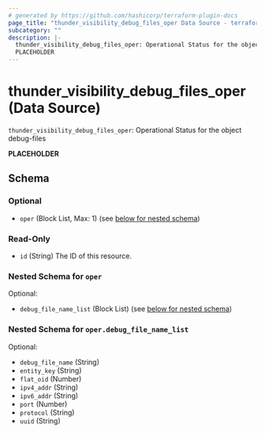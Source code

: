 ```yaml
---
# generated by https://github.com/hashicorp/terraform-plugin-docs
page_title: "thunder_visibility_debug_files_oper Data Source - terraform-provider-thunder"
subcategory: ""
description: |-
  thunder_visibility_debug_files_oper: Operational Status for the object debug-files
  PLACEHOLDER
---
```


# thunder_visibility_debug_files_oper (Data Source)

`thunder_visibility_debug_files_oper`: Operational Status for the object debug-files

__PLACEHOLDER__



<!-- schema generated by tfplugindocs -->
## Schema

### Optional

- `oper` (Block List, Max: 1) (see [below for nested schema](#nestedblock--oper))

### Read-Only

- `id` (String) The ID of this resource.

<a id="nestedblock--oper"></a>
### Nested Schema for `oper`

Optional:

- `debug_file_name_list` (Block List) (see [below for nested schema](#nestedblock--oper--debug_file_name_list))

<a id="nestedblock--oper--debug_file_name_list"></a>
### Nested Schema for `oper.debug_file_name_list`

Optional:

- `debug_file_name` (String)
- `entity_key` (String)
- `flat_oid` (Number)
- `ipv4_addr` (String)
- `ipv6_addr` (String)
- `port` (Number)
- `protocol` (String)
- `uuid` (String)


